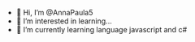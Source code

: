 - 👋 Hi, I’m @AnnaPaula5
- 👀 I’m interested in learning...
- 🌱 I’m currently learning language javascript and c# 


<!---
AnnaPaula5/AnnaPaula5 is a ✨ special ✨ repository because its `README.md` (this file) appears on your GitHub profile.
You can click the Preview link to take a look at your changes.
--->
